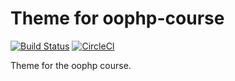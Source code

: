 Theme for oophp-course
===============================

[![Build Status](https://travis-ci.org/desinax/theme-design-course.svg?branch=master)](https://travis-ci.org/desinax/theme-design-course)
[![CircleCI](https://circleci.com/gh/desinax/theme-design-course.svg?style=svg)](https://circleci.com/gh/desinax/theme-design-course)

Theme for the oophp course.
